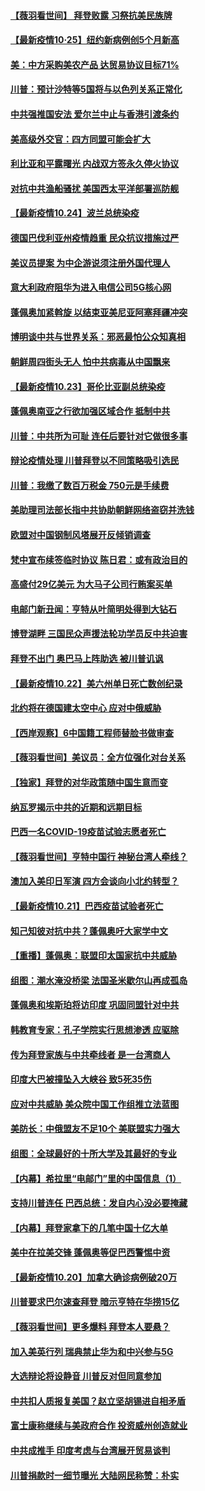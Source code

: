 #### [【薇羽看世间】 拜登败露  习祭抗美民族牌](../pages/nsc418/n12499775.md) 
#### [【最新疫情10·25】纽约新病例创5个月新高](../pages/nsc418/n12485079.md) 
#### [美：中方采购美农产品 达贸易协议目标71%](../pages/nsc418/n12499495.md) 
#### [川普：预计沙特等5国将与以色列关系正常化](../pages/nsc418/n12499499.md) 
#### [中共强推国安法 爱尔兰中止与香港引渡条约](../pages/nsc418/n12499029.md) 
#### [美高级外交官：四方同盟可能会扩大](../pages/nsc418/n12498992.md) 
#### [利比亚和平露曙光 内战双方签永久停火协议](../pages/nsc418/n12498944.md) 
#### [对抗中共渔船骚扰 美国西太平洋部署巡防舰](../pages/nsc418/n12498705.md) 
#### [【最新疫情10.24】波兰总统染疫](../pages/nsc418/n12498329.md) 
#### [德国巴伐利亚州疫情趋重 民众抗议措施过严](../pages/nsc418/n12498247.md) 
#### [美议员提案 为中企游说须注册外国代理人](../pages/nsc418/n12498034.md) 
#### [意大利政府阻华为进入电信公司5G核心网](../pages/nsc418/n12497758.md) 
#### [蓬佩奥加紧斡旋 以结束亚美尼亚阿塞拜疆冲突](../pages/nsc418/n12497590.md) 
#### [博明谈中共与世界关系：邪恶最怕公众知真相](../pages/nsc418/n12497540.md) 
#### [朝鲜周四街头无人 怕中共病毒从中国飘来](../pages/nsc418/n12497568.md) 
#### [【最新疫情10.23】哥伦比亚副总统染疫](../pages/nsc418/n12495030.md) 
#### [蓬佩奥南亚之行欲加强区域合作 抵制中共](../pages/nsc418/n12496846.md) 
#### [川普：中共所为可耻 连任后要针对它做很多事](../pages/nsc418/n12497060.md) 
#### [辩论疫情处理 川普拜登以不同策略吸引选民](../pages/nsc418/n12495854.md) 
#### [川普：我缴了数百万税金 750元是手续费](../pages/nsc418/n12495735.md) 
#### [美助理司法部长指中共协助朝鲜网络盗窃并洗钱](../pages/nsc418/n12495170.md) 
#### [欧盟对中国钢制风塔展开反倾销调查](../pages/nsc418/n12495140.md) 
#### [梵中宣布续签临时协议 陈日君：或有政治目的](../pages/nsc418/n12494839.md) 
#### [高盛付29亿美元 为大马子公司行贿案买单](../pages/nsc418/n12494810.md) 
#### [电邮门新丑闻：亨特从叶简明处得到大钻石](../pages/nsc418/n12494300.md) 
#### [博登湖畔 三国民众声援法轮功学员反中共迫害](../pages/nsc418/n12493825.md) 
#### [拜登不出门 奥巴马上阵助选 被川普讥讽](../pages/nsc418/n12493823.md) 
#### [【最新疫情10.22】美六州单日死亡数创纪录](../pages/nsc418/n12492788.md) 
#### [北约将在德国建太空中心 应对中俄威胁](../pages/nsc418/n12493247.md) 
#### [【西岸观察】6中国籍工程师替脸书做审查](../pages/nsc418/n12492909.md) 
#### [【薇羽看世间】美议员：全方位强化对台关系](../pages/nsc418/n12494697.md) 
#### [【独家】拜登的对华政策随中国生意而变](../pages/nsc418/n12492345.md) 
#### [纳瓦罗揭示中共的近期和远期目标](../pages/nsc418/n12491926.md) 
#### [巴西一名COVID-19疫苗试验志愿者死亡](../pages/nsc418/n12492376.md) 
#### [【薇羽看世间】亨特中国行 神秘台湾人牵线？](../pages/nsc418/n12491917.md) 
#### [澳加入美印日军演 四方会谈向小北约转型？](../pages/nsc418/n12491838.md) 
#### [【最新疫情10.21】巴西疫苗试验者死亡](../pages/nsc418/n12489936.md) 
#### [知己知彼对抗中共？蓬佩奥吁大家学中文](../pages/nsc418/n12491901.md) 
#### [【重播】蓬佩奥：联盟印太国家抗中共威胁](../pages/nsc418/n12491664.md) 
#### [组图：潮水淹没桥梁 法国圣米歇尔山再成孤岛](../pages/nsc418/n12491331.md) 
#### [蓬佩奥和埃斯珀将访印度 巩固同盟针对中共](../pages/nsc418/n12491696.md) 
#### [韩教育专家：孔子学院实行思想渗透 应驱除](../pages/nsc418/n12491110.md) 
#### [传为拜登家族与中共牵线者 是一台湾商人](../pages/nsc418/n12491078.md) 
#### [印度大巴被撞坠入大峡谷 致5死35伤](../pages/nsc418/n12490989.md) 
#### [应对中共威胁 美众院中国工作组推立法蓝图](../pages/nsc418/n12490849.md) 
#### [美防长：中俄盟友不足10个 美联盟实力强大](../pages/nsc418/n12490701.md) 
#### [组图：全球最好的十所大学及其最好的专业](../pages/nsc418/n12490249.md) 
#### [【内幕】希拉里“电邮门”里的中国信息（1）](../pages/nsc418/n12489911.md) 
#### [支持川普连任 巴西总统：发自内心没必要掩藏](../pages/nsc418/n12489870.md) 
#### [【内幕】拜登家拿下的几笔中国十亿大单](../pages/nsc418/n12487902.md) 
#### [美中在拉美交锋 蓬佩奥等促巴西警惕中资](../pages/nsc418/n12489582.md) 
#### [【最新疫情10.20】加拿大确诊病例破20万](../pages/nsc418/n12487702.md) 
#### [川普要求巴尔速查拜登 暗示亨特在华捞15亿](../pages/nsc418/n12489415.md) 
#### [【薇羽看世间】更多爆料 拜登本人要悬？](../pages/nsc418/n12489423.md) 
#### [加入美英行列 瑞典禁止华为和中兴参与5G](../pages/nsc418/n12488805.md) 
#### [大选辩论将设静音 川普反对但同意参加](../pages/nsc418/n12488933.md) 
#### [中共扣人质报复美国？赵立坚胡锡进自相矛盾](../pages/nsc418/n12488608.md) 
#### [富士康称继续与美政府合作 投资威州创造就业](../pages/nsc418/n12488458.md) 
#### [中共成推手 印度考虑与台湾展开贸易谈判](../pages/nsc418/n12488240.md) 
#### [川普捐款时一细节曝光 大陆网民称赞：朴实](../pages/nsc418/n12486542.md) 
